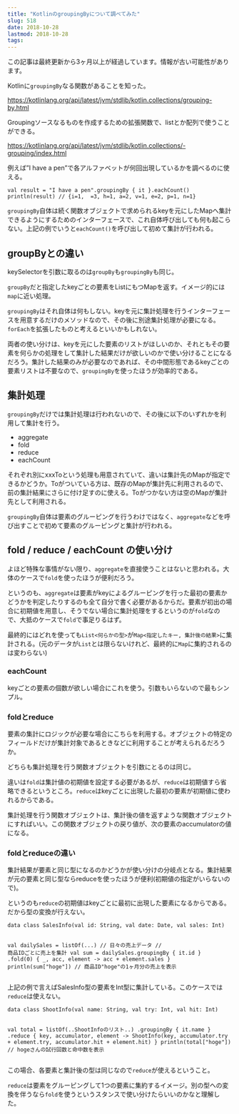 ```yaml
---
title: "KotlinのgroupingByについて調べてみた"
slug: 518
date: 2018-10-28
lastmod: 2018-10-28
tags: 
---
```


<div id="wppda_alert">この記事は最終更新から3ヶ月以上が経過しています。情報が古い可能性があります。</div><p>Kotlinに<code>groupingBy</code>なる関数があることを知った。</p>
<p><a href="https://kotlinlang.org/api/latest/jvm/stdlib/kotlin.collections/grouping-by.html">https://kotlinlang.org/api/latest/jvm/stdlib/kotlin.collections/grouping-by.html</a></p>
<p>Groupingソースなるものを作成するための拡張関数で、listとか配列で使うことができる。</p>
<p><a href="https://kotlinlang.org/api/latest/jvm/stdlib/kotlin.collections/-grouping/index.html">https://kotlinlang.org/api/latest/jvm/stdlib/kotlin.collections/-grouping/index.html</a></p>
<p>例えば&#8221;I have a pen&#8221;で各アルファベットが何回出現しているかを調べるのに使える。</p>
<pre><code>val result = "I have a pen".groupingBy { it }.eachCount()
println(result) // {i=1,  =3, h=1, a=2, v=1, e=2, p=1, n=1}
</code></pre>
<p><code>groupingBy</code>自体は続く関数オブジェクトで求められるkeyを元にしたMapへ集計できるようにするためのインターフェースで、これ自体呼び出しても何も起こらない。上記の例でいうと<code>eachCount()</code>を呼び出して初めて集計が行われる。</p>
<h2>groupByとの違い</h2>
<p>keySelectorを引数に取るのは<code>groupBy</code>も<code>groupingBy</code>も同じ。</p>
<p><code>groupBy</code>だと指定したkeyごとの要素をListにもつMapを返す。イメージ的には<code>map</code>に近い処理。</p>
<p><code>groupingBy</code>はそれ自体は何もしない。keyを元に集計処理を行うインターフェースを用意するだけのメソッドなので、その後に別途集計処理が必要になる。<code>forEach</code>を拡張したものと考えるといいかもしれない。</p>
<p>両者の使い分けは、keyを元にした要素のリストがほしいのか、それともその要素を何らかの処理をして集計した結果だけが欲しいのかで使い分けることになるだろう。集計した結果のみが必要なのであれば、その中間形態であるkeyごとの要素リストは不要なので、<code>groupingBy</code>を使ったほうが効率的である。</p>
<h2>集計処理</h2>
<p><code>groupingBy</code>だけでは集計処理は行われないので、その後に以下のいずれかを利用して集計を行う。</p>
<ul>
<li>aggregate</li>
<li>fold</li>
<li>reduce</li>
<li>eachCount</li>
</ul>
<p>それぞれ別にxxxToという処理も用意されていて、違いは集計先のMapが指定できるかどうか。Toがついている方は、既存のMapが集計先に利用されるので、前の集計結果にさらに付け足すのに使える。Toがつかない方は空のMapが集計先として利用される。</p>
<p><code>groupingBy</code>自体は要素のグルーピングを行うわけではなく、<code>aggregate</code>などを呼び出すことで初めて要素のグルーピングと集計が行われる。</p>
<h2>fold / reduce / eachCount の使い分け</h2>
<p>よほど特殊な事情がない限り、<code>aggregate</code>を直接使うことはないと思われる。大体のケースで<code>fold</code>を使ったほうが便利だろう。</p>
<p>というのも、<code>aggregate</code>は要素がkeyによるグルーピングを行った最初の要素かどうかを判定したりするのも全て自分で書く必要があるからだ。要素が初出の場合に初期値を用意し、そうでない場合に集計処理をするというのが<code>fold</code>なので、大抵のケースで<code>fold</code>で事足りるはず。</p>
<p>最終的にはどれを使っても<code>List&lt;何らかの型&gt;</code>が<code>Map&lt;指定したキー, 集計後の結果&gt;</code>に集計される。(元のデータが<code>List</code>とは限らないけれど、最終的に<code>Map</code>に集約されるのは変わらない)</p>
<h3>eachCount</h3>
<p>keyごとの要素の個数が欲しい場合にこれを使う。引数もいらないので最もシンプル。</p>
<h3>foldとreduce</h3>
<p>要素の集計にロジックが必要な場合にこちらを利用する。オブジェクトの特定のフィールドだけが集計対象であるときなどに利用することが考えられるだろうか。</p>
<p>どちらも集計処理を行う関数オブジェクトを引数にとるのは同じ。</p>
<p>違いは<code>fold</code>は集計値の初期値を設定する必要があるが、<code>reduce</code>は初期値すら省略できるというところ。<code>reduce</code>はkeyごとに出現した最初の要素が初期値に使われるからである。</p>
<p>集計処理を行う関数オブジェクトは、集計後の値を返すような関数オブジェクトにすればいい。この関数オブジェクトの戻り値が、次の要素のaccumulatorの値になる。</p>
<h3>foldとreduceの違い</h3>
<p>集計結果が要素と同じ型になるのかどうかが使い分けの分岐点となる。集計結果が元の要素と同じ型ならreduceを使ったほうが便利(初期値の指定がいらないので)。</p>
<p>というのも<code>reduce</code>の初期値はkeyごとに最初に出現した要素になるからである。だから型の変換が行えない。</p>
<pre><code>data class SalesInfo(val id: String, val date: Date, val sales: Int)

val dailySales = listOf(...) // 日々の売上データ
// 商品IDごとに売上を集計
val sum = dailySales.groupingBy { it.id }
  .fold(0) { _, acc, element -&gt;
    acc + element.sales 
  }
println(sum["hoge"]) // 商品ID"hoge"の1ヶ月分の売上を表示
</code></pre>
<p>上記の例で言えばSalesInfo型の要素をInt型に集計している。このケースでは<code>reduce</code>は使えない。</p>
<pre><code>data class ShootInfo(val name: String, val try: Int, val hit: Int)

val total = listOf(..ShootInfoのリスト..)
  .groupingBy { it.name }
  .reduce { key, accumulator, element -&gt;
    ShootInfo(key, accumulator.try + element.try, accumulator.hit + element.hit)
  }
println(total["hoge"]) // hogeさんの試行回数と命中数を表示
</code></pre>
<p>この場合、各要素と集計後の型は同じなので<code>reduce</code>が使えるということ。</p>
<p><code>reduce</code>は要素をグルーピングして1つの要素に集約するイメージ。別の型への変換を伴うなら<code>fold</code>を使うというスタンスで使い分けたらいいのかなと理解した。</p>

  